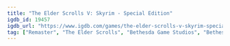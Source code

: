 ```yaml
---
title: "The Elder Scrolls V: Skyrim - Special Edition"
igdb_id: 19457
igdb_url: "https://www.igdb.com/games/the-elder-scrolls-v-skyrim-special-edition"
tag: ["Remaster", "The Elder Scrolls", "Bethesda Game Studios", "Bethesda Softworks", "Role-playing (RPG)", "Adventure", "Single player", "First person", "Third person", "Action", "Fantasy", "Historical", "Sandbox", "Open world"]
---
```

